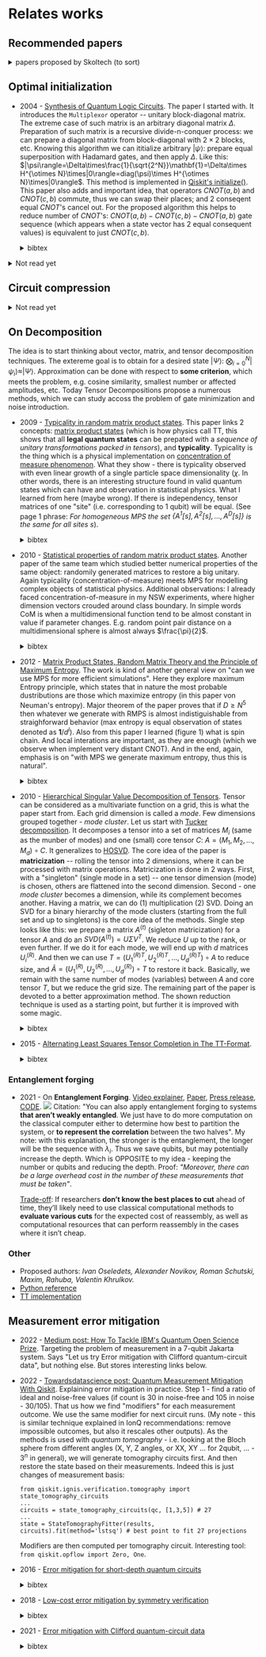 # Relates works

## Recommended papers
<details>
<summary>papers proposed by Skoltech (to sort)</summary>

- 2020 - [Randomized algorithms for fast computation of low rank tensor ring model](https://iopscience.iop.org/article/10.1088/2632-2153/abad87/meta)
  <details>
  <summary>bibtex</summary>

  ```
  @article{Ahmadi_Asl_2020,
    doi = {10.1088/2632-2153/abad87},
    url = {https://doi.org/10.1088/2632-2153/abad87},
    year = 2020,
    month = {dec},
    publisher = {{IOP} Publishing},
    volume = {2},
    number = {1},
    pages = {011001},
    author = {Salman Ahmadi-Asl and Andrzej Cichocki and Anh Huy Phan and Maame G Asante-Mensah and Mirfarid Musavian Ghazani and Toshihisa Tanaka and Ivan Oseledets},
    title = {Randomized algorithms for fast computation of low rank tensor ring model},
    journal = {Machine Learning: Science and Technology}
  }
  ```
  </details>

- 2022 - [How to Train Unstable Looped Tensor Network](https://arxiv.org/abs/2203.02617)

- 2022 - [TTOpt: A Maximum Volume Quantized Tensor Train-based Optimization and its Application to Reinforcement Learning](https://arxiv.org/abs/2205.00293)
  <details>
  <summary>bibtex</summary>

  ```
  @misc{TTOps,
    doi = {10.48550/ARXIV.2205.00293},
    url = {https://arxiv.org/abs/2205.00293},
    author = {Sozykin, Konstantin and Chertkov, Andrei and Schutski, Roman and Phan, Anh-Huy and Cichocki, Andrzej and Oseledets, Ivan},
    keywords = {Machine Learning (cs.LG), Neural and Evolutionary Computing (cs.NE), Optimization and Control (math.OC), FOS: Computer and information sciences, FOS: Computer and information sciences, FOS: Mathematics, FOS: Mathematics},
  ```
  </details>


</details>


## Optimal initialization

- 2004 - [Synthesis of Quantum Logic Circuits](https://arxiv.org/abs/quant-ph/0406176). The paper I started with. It introduces the `Multiplexor` operator -- unitary block-diagonal matrix. The extreme case of such matrix is an arbitrary diagonal matrix $\Delta$. Preparation of such matrix is a recursive divide-n-conquer process: we can prepare a diagonal matrix from block-diagonal with $2\times2$ blocks, etc. Knowing this algorithm we can ititialize arbitrary $|\psi\rangle$: prepare equal superposition with Hadamard gates, and then apply $\Delta$. Like this: $|\psi\rangle=\Delta\times\frac{1}{\sqrt{2^N}}\mathbf{1}=\Delta\times H^{\otimes N}\times|0\rangle=diag(\psi)\times H^{\otimes N}\times|0\rangle$. This method is implemented in [Qiskit's initialize()](https://qiskit.org/documentation/stubs/qiskit.circuit.QuantumCircuit.initialize.html). This paper also adds and important idea, that operators $CNOT(a, b)$ and $CNOT(c, b)$ commute, thus we can swap their places; and 2 conseqent equal $CNOT$'s cancel out. For the proposed algorithm this helps to reduce number of $CNOT$'s: $CNOT(a, b)-CNOT(c, b)-CNOT(a, b)$ gate sequence (which appears when a state vector has 2 equal consequent values) is equivalent to just $CNOT(c, b)$.
  <details>
  <summary>bibtex</summary>

  ```
  @article{shende2006synthesis,
    title={Synthesis of quantum-logic circuits},
    author={Shende, Vivek V and Bullock, Stephen S and Markov, Igor L},
    journal={IEEE Transactions on Computer-Aided Design of Integrated Circuits and Systems},
    volume={25},
    number={6},
    pages={1000--1010},
    year={2006},
    publisher={IEEE}
  }
  ```
  </details>

<details><summary>Not read yet</summary>

- 2001 - [Efficient scheme for initializing a quantum register with an arbitrary superposed state](https://journals.aps.org/pra/abstract/10.1103/PhysRevA.64.014303)
- 2004 - [Optimal quantum circuit synthesis from controlled-unitary gates](https://journals.aps.org/pra/abstract/10.1103/PhysRevA.69.042309)
- 2004 - [Transformation of quantum states using uniformly controlled rotations](https://arxiv.org/abs/quant-ph/0407010)
- 2008 - [Quantum Circuit Simplification and Level Compaction](https://ieeexplore.ieee.org/abstract/document/4378213)
- 2010 - [Synthesis of quantum circuits for linear nearest neighbor architectures](https://link.springer.com/article/10.1007/s11128-010-0201-2)
- 2013 - [A Meet-in-the-Middle Algorithm for Fast Synthesis of Depth-Optimal Quantum Circuits](https://ieeexplore.ieee.org/abstract/document/6516700)
- 2014 - [Efficient synthesis of quantum circuits implementing clifford group operations](https://ieeexplore.ieee.org/abstract/document/6742938)
- 2016 - [Parallelizing quantum circuit synthesis](https://iopscience.iop.org/article/10.1088/2058-9565/1/1/015003/meta)
- 2020 - [A divide-and-conquer algorithm for quantum state preparation](https://arxiv.org/abs/2008.01511)
- 2021 - [Deterministic, scalable, and entanglement efficient initialization of arbitrary quantum states](https://arxiv.org/abs/2110.13454)
- 2021 - [Configurable sublinear circuits for quantum state preparation](https://arxiv.org/abs/2108.10182)
- 2021 - [Entanglement as a complexity measure for quantum state preparation](https://arxiv.org/abs/2111.03132)
- 2022 - [QUEST: systematically approximating Quantum circuits for higher output fidelity](https://dl.acm.org/doi/10.1145/3503222.3507739)
- 2022 - [Best Approximate Quantum Compiling Problems](https://dl.acm.org/doi/10.1145/3505181)
</details>

## Circuit compression

<details><summary> Not read yet </summary>

- 2020 [Graph-theoretic Simplification of Quantum Circuits with the ZX-calculus](https://quantum-journal.org/papers/q-2020-06-04-279/)
```
@article{2020, 
    title={Graph-theoretic Simplification of Quantum Circuits with the ZX-calculus}, 
    volume={4}, ISSN={2521-327X}, 
    url={http://dx.doi.org/10.22331/q-2020-06-04-279}, DOI={10.22331/q-2020-06-04-279}, 
    journal={Quantum}, 
    publisher={Verein zur Forderung des Open Access Publizierens in den Quantenwissenschaften}, 
    author={Duncan, Ross and Kissinger, Aleks and Perdrix, Simon and van de Wetering, John}, 
    year={2020}, 
    month={Jun}, 
    pages={279} 
}
```
- https://www.quantinuum.com/developers/tket
- 2020 - [ZX-calculus for the working quantum computer scientist](https://arxiv.org/abs/2012.13966)
```
@misc{https://doi.org/10.48550/arxiv.2012.13966,
  doi = {10.48550/ARXIV.2012.13966},
  url = {https://arxiv.org/abs/2012.13966},
  author = {van de Wetering, John},
  keywords = {Quantum Physics (quant-ph), FOS: Physical sciences, FOS: Physical sciences},
  title = {ZX-calculus for the working quantum computer scientist},
  publisher = {arXiv},
  year = {2020},  
  copyright = {arXiv.org perpetual, non-exclusive license}
}
```
- https://zxcalculus.com/

</details>

## On Decomposition
The idea is to start thinking about vector, matrix, and tensor decomposition techniques. The extereme goal is to obtain for a desired state $|\Psi\rangle$: $\bigotimes_{i=0}^{N}|\psi_i\rangle\approx|\Psi\rangle$. Approximation can be done with respect to **some criterion**, which meets the problem, e.g. cosine similarity, smallest number or affected amplitudes, etc. Today Tensor Decompositions propose a numerous methods, which we can study accoss the problem of gate minimization and noise introduction.

- 2009 - [Typicality in random matrix product states](https://arxiv.org/abs/0908.3877).
This paper links 2 concepts: [matrix product states](https://en.wikipedia.org/wiki/Matrix_product_state) (which is how physics call TT, this shows that all **legal quantum states** can be prepated with a *sequence of unitary transformations packed in tensors*), and **typicality**. Typicality is the thing which is a physical implementation on [concentration of measure phenomenon](https://en.wikipedia.org/wiki/Concentration_of_measure). What they show - there is typicality observed with even linear growth of a single particle space dimensionality ($\chi$. In other words, there is an interesting structure found in valid quantum states which can have and observation in statistical physics. What I learned from here (maybe wrong). If there is independency, tensor matrices of one "site" (i.e. corresponding to 1 qubit) will be equal. (See page 1 phrase: *For homogeneous MPS the set $\{A^1[s],A^2[s], ... , A^D[s]\}$ is the same for all sites $s$*).
  <details>
  <summary>bibtex</summary>

  ```
  @article{PhysRevA.81.032336,
  title = {Typicality in random matrix product states},
  author = {Garnerone, Silvano and de Oliveira, Thiago R. and Zanardi, Paolo},
  journal = {Phys. Rev. A},
  volume = {81},
  issue = {3},
  pages = {032336},
  numpages = {8},
  year = {2010},
  month = {Mar},
  publisher = {American Physical Society},
  doi = {10.1103/PhysRevA.81.032336},
  url = {https://link.aps.org/doi/10.1103/PhysRevA.81.032336}
  }
  ```
  </details>

- 2010 - [Statistical properties of random matrix product states](https://arxiv.org/abs/1003.5253). Another paper of the same team which studied better numerical properties of the same object: randomily generated matrices to restore a big unitary. Again typicality (concentration-of-measure) meets MPS for modelling complex objects of statistical physics. Additional observations: I already faced concentration-of-measure in my NSW experiments, where higher dimension vectors crouded around class boundary. In simple words CoM is when a multidimensional function tend to be almost constant in value if parameter changes. E.g. random point pair distance on a multidimensional sphere is almost always $\frac{\pi}{2}$.
  <details>
  <summary>bibtex</summary>

  ```
  @article{PhysRevA.82.052312,
    title = {Statistical properties of random matrix product states},
    author = {Garnerone, Silvano and de Oliveira, Thiago R. and Haas, Stephan and Zanardi, Paolo},
    journal = {Phys. Rev. A},
    volume = {82},
    issue = {5},
    pages = {052312},
    numpages = {11},
    year = {2010},
    month = {Nov},
    publisher = {American Physical Society},
    doi = {10.1103/PhysRevA.82.052312},
    url = {https://link.aps.org/doi/10.1103/PhysRevA.82.052312}
  }
  ```

  </details>

- 2012 - [Matrix Product States, Random Matrix Theory and the Principle of Maximum Entropy](https://arxiv.org/abs/1201.6324). The work is kind of another general view on "can we use MPS for more efficient simulations". Here they explore maximum Entropy principle, which states that in nature the most probable dustributions are those which maximize entropy (in this paper von Neuman's entropy). Major theorem of the paper proves that if $D\geq N^5$ then whatever we generate with RMPS is almost indistiguishable from straighforward behavior (max entropy is equal observation of states denoted as $\mathbf{1}/d^l$). Also from this paper I learned (figure 1) what is spin chain. And local interations are important, as they are enough (which we observe when implement very distant CNOT). And in the end, again, emphasis is on "with MPS we generate maximum entropy, thus this is natural".
  <details>
  <summary>bibtex</summary>

  ```
  @article{2013, 
    title={Matrix Product States, Random Matrix Theory and the Principle of Maximum Entropy}, 
    volume={320}, 
    ISSN={1432-0916}, 
    url={http://dx.doi.org/10.1007/s00220-013-1718-x}, 
    DOI={10.1007/s00220-013-1718-x}, 
    number={3}, 
    journal={Communications in Mathematical Physics}, 
    publisher={Springer Science and Business Media LLC},  
    author={Collins, Benoît and González-Guillén, Carlos E. and Pérez-García, David}, year={2013}, month={May}, 
    pages={663–677} }
  ```
  </details>


- 2010 - [Hierarchical Singular Value Decomposition of Tensors](https://epubs.siam.org/doi/abs/10.1137/090764189). Tensor can be considered as a multivariate function on a grid, this is what the paper start from. Each grid dimension is called a *mode*. Few dimensions grouped together - *mode cluster*. Let us start with [Tucker decomposition](https://en.wikipedia.org/wiki/Tucker_decomposition). It decomposes a tensor into a set of matrices $M_i$ (same as the munber of modes) and one (small) core tensor $C$: $A=(M_1, M_2, ..., M_d)\circ C$. It generalizes to [HOSVD](https://en.wikipedia.org/wiki/Higher-order_singular_value_decomposition). The core idea of the paper is **matricization** -- rolling the tensor into 2 dimensions, where it can be processed with matrix operations. Matricization is done in 2 ways. First, with a "singleton" (single mode in a set) -- one tensor dimension (mode) is chosen, others are flattened into the second dimension. Second - one *mode cluster* becomes a dimension, while its complement becomes another. Having a matrix, we can do (1) multiplication (2) SVD. Doing an SVD for a binary hierarchy of the mode clusters (starting from the full set and up to singletons) is the core idea of the methods. Single step looks like this: we prepare a matrix $A^{(t)}$ (sigleton matricization) for a tensor $A$ and do an $SVD(A^{(t)})=U\Sigma V^T$. We reduce $U$ up to the rank, or even further. If we do it for each mode, we will end up with $d$ matrices $U^{(R)}_i$. And then we can use $T=(U^{(R)T}_1, U^{(R)T}_2, ..., U^{(R)T}_d)\circ A$ to reduce size, and $\tilde{A} = (U^{(R)}_1, U^{(R)}_2, ..., U^{(R)}_d)\circ T$ to restore it back. Basically, we remain with the same number of modes (variables) between $A$ and core tensor $T$, but we reduce the grid size. The remaining part of the paper is devoted to a better approximation method. The shown reduction technique is used as a starting point, but further it is improved with some magic.

  <details>
  <summary>bibtex</summary>

  ```
  @article{doi:10.1137/090764189,
  author = {Grasedyck, Lars},
  title = {Hierarchical Singular Value Decomposition of Tensors},
  journal = {SIAM Journal on Matrix Analysis and Applications},
  volume = {31},
  number = {4},
  pages = {2029-2054},
  year = {2010},
  doi = {10.1137/090764189},
  URL = {https://doi.org/10.1137/090764189}
  }
  ```
  </details>

- 2015 - [Alternating Least Squares Tensor Completion in The TT-Format](https://arxiv.org/abs/1509.00311).
  <details>
  <summary>bibtex</summary>

  ```
  @misc{ALSTT,
    doi = {10.48550/ARXIV.1509.00311},
    url = {https://arxiv.org/abs/1509.00311},
    author = {Grasedyck, Lars and Kluge, Melanie and Krämer, Sebastian},
    keywords = {Numerical Analysis (math.NA), FOS: Mathematics, FOS: Mathematics, 15A69, 65F99},
    title = {Alternating Least Squares Tensor Completion in The TT-Format},
    publisher = {arXiv},
    year = {2015}, 
    copyright = {arXiv.org perpetual, non-exclusive license}
  }
  ```
  </details>


### Entanglement forging

- 2021 - On **Entanglement Forging**. [Video explainer](https://www.youtube.com/watch?v=vJZRUf1abQs), [Paper](https://arxiv.org/abs/2104.10220), [Press release](https://research.ibm.com/blog/quantum-entanglement-forging), [CODE](https://github.com/qiskit-community/prototype-entanglement-forging).
  <img src="https://dwzke5c1hcizv.cloudfront.net/image?url=https%3A%2F%2Fresearch-website-prod-cms-uploads.s3.us.cloud-object-storage.appdomain.cloud%2Ffig1_2_N_qubit_circuit_9b7a33a9c4.png&w=1920&q=75">
  Citation: "You can also apply entanglement forging to systems **that aren’t weakly entangled**. We just have to do more computation on the classical computer either to determine how best to partition the system, or **to represent the correlation** between the two halves".
  My note: with this explanation, the stronger is the entanglement, the longer will be the sequence with $\lambda_i$. Thus we save qubits, but may potentially increase the depth. Which is OPPOSITE to my idea - keeping the number or qubits and reducing the depth. Proof: *"Moreover, there can be a large overhead cost in the number of these measurements that must be taken"*.

  <u>Trade-off</u>: If researchers **don’t know the best places to cut** ahead of time, they’ll likely need to use classical computational methods to **evaluate various cuts** for the expected cost of reassembly, as well as computational resources that can perform reassembly in the cases where it isn’t cheap.


### Other

- Proposed authors: *Ivan Oseledets, Alexander Novikov, Roman Schutski, Maxim, Rahuba, Valentin Khrulkov.*
- [Python reference](https://stackoverflow.com/questions/66753122/specific-tensor-decomposition)
- [TT implementation](https://github.com/oseledets/ttpy)

## Measurement error mitigation
- 2022 - [Medium post: How To Tackle IBM's Quantum Open Science Prize](https://pyqml.medium.com/how-to-tackle-ibms-quantum-open-science-prize-e6c7fc594154). Targeting the problem of measurement in a 7-qubit Jakarta system. Says "Let us try Error mitigation with Clifford quantum-circuit data", but nothing else. But stores interesting links below.

- 2022 - [Towardsdatascience post: Quantum Measurement Mitigation With Qiskit](https://towardsdatascience.com/quantum-measurement-mitigation-with-qiskit-bb35b3d28eec). Explaining error mitigation in practice. Step 1 - find a ratio of ideal and noise-free values (if count is 30 in noise-free and 105 in noise - 30/105). That us how we find "modifiers" for each measurement outcome. We use the same modifier for next circuit runs. (My note - this is similar technique explained in IonQ recommendations: remove impossible outcomes, but also it rescales other outputs). As the methods is used with *quantum tomography* - i.e. looking at the Bloch sphere from different angles (X, Y, Z angles, or XX, XY ... for 2qubit, ... - $3^n$ in general), we will generate tomography circuits first. And then restore the state based on their measurements. Indeed this is just changes of measurement basis:

  ```
  from qiskit.ignis.verification.tomography import state_tomography_circuits 
  ... 
  circuits = state_tomography_circuits(qc, [1,3,5]) # 27
  ... 
  state = StateTomographyFitter(results, circuits).fit(method='lstsq') # best point to fit 27 projections
  ```
  Modifiers are then computed per tomography circuit. Interesting tool: `from qiskit.opflow import Zero, One`.

- 2016 - [Error mitigation for short-depth quantum circuits](https://arxiv.org/abs/1612.02058)
  <details>
  <summary>bibtex</summary>

  ```
  @article{PhysRevLett.119.180509,
    title = {Error Mitigation for Short-Depth Quantum Circuits},
    author = {Temme, Kristan and Bravyi, Sergey and Gambetta, Jay M.},
    journal = {Phys. Rev. Lett.},
    volume = {119},
    issue = {18},
    pages = {180509},
    numpages = {5},
    year = {2017},
    month = {Nov},
    publisher = {American Physical Society},
    doi = {10.1103/PhysRevLett.119.180509},
    url = {https://link.aps.org/doi/10.1103/PhysRevLett.119.180509}
  }
  ```
  </details>

- 2018 - [Low-cost error mitigation by symmetry verification](https://arxiv.org/abs/1807.10050)
  <details>
  <summary>bibtex</summary>

  ```
  @article{PhysRevA.98.062339,
    title = {Low-cost error mitigation by symmetry verification},
    author = {Bonet-Monroig, X. and Sagastizabal, R. and Singh, M. and O'Brien, T. E.},
    journal = {Phys. Rev. A},
    volume = {98},
    issue = {6},
    pages = {062339},
    numpages = {10},
    year = {2018},
    month = {Dec},
    publisher = {American Physical Society},
    doi = {10.1103/PhysRevA.98.062339},
    url = {https://link.aps.org/doi/10.1103/PhysRevA.98.062339}
  }
  ```
  </details>

- 2021 - [Error mitigation with Clifford quantum-circuit data](https://arxiv.org/abs/2005.10189)
  <details>
  <summary>bibtex</summary>

  ```
  @article{Czarnik2021errormitigation,
    doi = {10.22331/q-2021-11-26-592},
    url = {https://doi.org/10.22331/q-2021-11-26-592},
    title = {Error mitigation with {C}lifford quantum-circuit data},
    author = {Czarnik, Piotr and Arrasmith, Andrew and Coles, Patrick J. and Cincio, Lukasz},
    journal = {{Quantum}},
    issn = {2521-327X},
    publisher = {{Verein zur F{\"{o}}rderung des Open Access Publizierens in den Quantenwissenschaften}},
    volume = {5},
    pages = {592},
    month = nov,
    year = {2021}
  }
  ```
  </details>